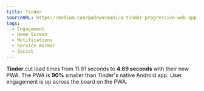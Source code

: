 ```yaml
---
title: Tinder
sourceURL: https://medium.com/@addyosmani/a-tinder-progressive-web-app-performance-case-study-78919d98ece0
tags:
  - Engagement
  - Home Screen
  - Notifications
  - Service Worker
  - Social
---
```


**Tinder** cut load times from 11.91 seconds to **4.69 seconds** with their new PWA. The PWA is **90%** smaller than Tinder's native Android app. User engagement is up across the board on the PWA.

